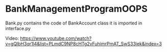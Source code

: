 # BankManagementProgramOOPS
Bank.py contains the code of BankAccount class it is imported in interface.py

Video: https://www.youtube.com/watch?v=gQlbH3qr1l4&list=PLmdC9NP8cHTg2vFuhimrPmAT_SwS33iek&index=3
